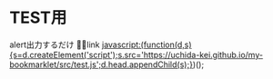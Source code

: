 # TEST用
alert出力するだけ
🔽link
<a href="javascript:(function(d,s){s=d.createElement('script');s.src='https://uchida-kei.github.io/my-bookmarklet/src/test.js';d.head.appendChild(s);})();">javascript:(function(d,s){s=d.createElement('script');s.src='https://uchida-kei.github.io/my-bookmarklet/src/test.js';d.head.appendChild(s);})();</a>
